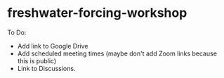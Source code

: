 # freshwater-forcing-workshop

To Do:
+ Add link to Google Drive
+ Add scheduled meeting times (maybe don't add Zoom links because this is public)
+ Link to Discussions.
